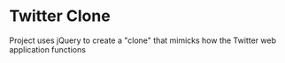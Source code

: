 Twitter Clone
=============
Project uses jQuery to create a "clone" that mimicks how the Twitter web application functions
